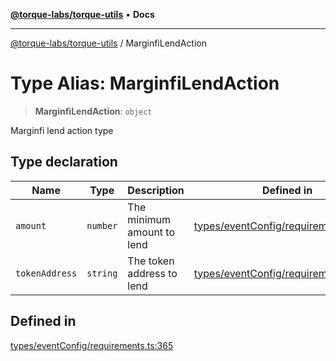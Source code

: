 [**@torque-labs/torque-utils**](../README.md) • **Docs**

***

[@torque-labs/torque-utils](../README.md) / MarginfiLendAction

# Type Alias: MarginfiLendAction

> **MarginfiLendAction**: `object`

Marginfi lend action type

## Type declaration

| Name | Type | Description | Defined in |
| ------ | ------ | ------ | ------ |
| `amount` | `number` | The minimum amount to lend | [types/eventConfig/requirements.ts:359](https://github.com/torque-labs/torque-utils/blob/c76fb4101d477d1e8e6fb4f5de7a277964527c27/types/eventConfig/requirements.ts#L359) |
| `tokenAddress` | `string` | The token address to lend | [types/eventConfig/requirements.ts:355](https://github.com/torque-labs/torque-utils/blob/c76fb4101d477d1e8e6fb4f5de7a277964527c27/types/eventConfig/requirements.ts#L355) |

## Defined in

[types/eventConfig/requirements.ts:365](https://github.com/torque-labs/torque-utils/blob/c76fb4101d477d1e8e6fb4f5de7a277964527c27/types/eventConfig/requirements.ts#L365)
